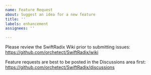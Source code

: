 ```yaml
---
name: Feature Request
about: Suggest an idea for a new feature
title: ''
labels: enhancement
assignees: ''

---
```


Please review the SwiftRadix Wiki prior to submitting issues:
https://github.com/orchetect/SwiftRadix/wiki

Feature requests are best to be posted in the Discussions area first:
https://github.com/orchetect/SwiftRadix/discussions
